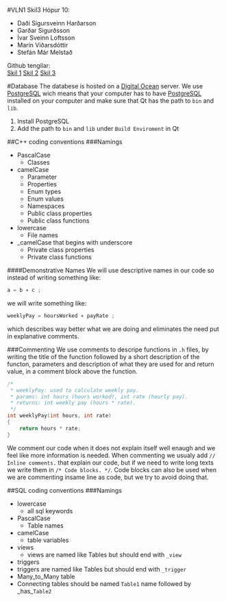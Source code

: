 #VLN1 Skil3 Hópur 10:
* Daði Sigursveinn Harðarson
* Garðar Sigurðsson
* Ívar Sveinn Loftsson
* Marín Viðarsdóttir
* Stefán Már Melstað

Github tengilar:  
[Skil 1](https://github.com/SoYman/skil1)
[Skil 2](https://github.com/dadisigursveinn/skil2)
[Skil 3](https://github.com/marin16/skil3)

#Database
The databese is hosted on a [Digital Ocean](https://www.digitalocean.com/) server. We use [PostgreSQL](https://www.postgresql.org/) wich means that your computer has to have [PostgreSQL](https://www.postgresql.org/) installed on your computer and make sure that Qt has the path to `bin` and `lib`.
1.  Install PostgreSQL
2.  Add the path to `bin` and `lib` under `Build Enviroment` in Qt

##C++ coding conventions
###Namings
* PascalCase
  * Classes
* camelCase
  * Parameter
  * Properties
  * Enum types
  * Enum values
  * Namespaces
  * Public class properties
  * Public class functions
* lowercase
  * File names
* \_camelCase that begins with underscore
  * Private class properties
  * Private class functions

####Demonstrative Names
We will use descriptive names in our code so instead of writing something like:
```C++
a = b ∗ c ;
```
we will write something like:
```C++
weeklyPay = hoursWorked ∗ payRate ;
```
which describes way better what we are doing and eliminates the need put in explanative
comments.

###Commenting
We use comments to descripe functions in `.h` files, by writing the title of the function followed by a short description of the functon, parameters and description of what they are used for and return value, in a comment block above the function.  
```C++
/*
 * weeklyPay: used to calculate weekly pay.
 * params: int hours (hours worked), int rate (hourly pay).
 * returns: int weekly pay (hours * rate).
 */
int weeklyPay(int hours, int rate)
{
	return hours * rate;
}
```
We comment our code when it does not explain itself well enaugh and we feel like more information is needed. When commenting we usualy add `// Inline comments.` that explain our code, but if we need to write long texts we write them in `/* Code blocks. */`. Code blocks can also be used when we are commenting insame line as code, but we try to avoid doing that. 

##SQL coding conventions
###Namings
* lowercase
  * all sql keywords
* PascalCase
  * Table names
* camelCase
  * table variables
* views
  * views are named like Tables but should end with `_view`
* triggers
 * triggers are named like Tables but should end with `_trigger`
* Many\_to\_Many table
 * Connecting tables should be named `Table1` name followed by \_has\_`Table2` 
